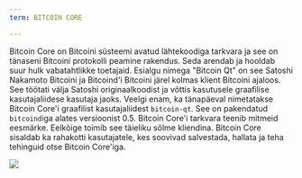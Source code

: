 ```yaml
---
term: BITCOIN CORE

---
```

Bitcoin Core on Bitcoini süsteemi avatud lähtekoodiga tarkvara ja see on tänaseni Bitcoini protokolli peamine rakendus. Seda arendab ja hooldab suur hulk vabatahtlikke toetajaid. Esialgu nimega "Bitcoin Qt" on see Satoshi Nakamoto Bitcoini ja Bitcoind'i Bitcoini järel kolmas klient Bitcoini ajaloos. See töötati välja Satoshi originaalkoodist ja võttis kasutusele graafilise kasutajaliidese kasutaja jaoks. Veelgi enam, ka tänapäeval nimetatakse Bitcoin Core'i graafilist kasutajaliidest `bitcoin-qt`. See on pakendatud `bitcoind`iga alates versioonist 0.5. Bitcoin Core'i tarkvara teenib mitmeid eesmärke. Eelkõige toimib see täieliku sõlme kliendina. Bitcoin Core sisaldab ka rahakotti kasutajatele, kes soovivad salvestada, hallata ja teha tehinguid otse Bitcoin Core'iga.

![](../../dictionnaire/assets/42.webp)